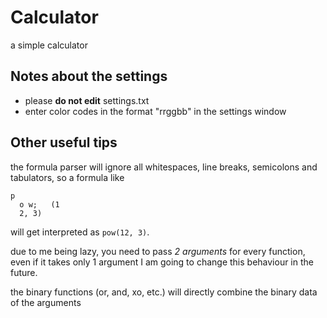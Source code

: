 # Calculator
a simple calculator

## Notes about the settings

- please **do not edit** settings.txt
- enter color codes in the format "rrggbb" in the settings window

## Other useful tips

the formula parser will ignore all whitespaces, line breaks, semicolons and tabulators, so a formula like
```
p
  o w;   (1
  2, 3)
```
will get interpreted as `pow(12, 3)`.
  
due to me being lazy, you need to pass *2 arguments* for every function, even if it takes only 1 argument
I am going to change this behaviour in the future.

the binary functions (or, and, xo, etc.) will directly combine the binary data of the arguments
